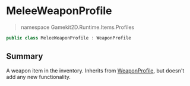 # MeleeWeaponProfile
> namespace Gamekit2D.Runtime.Items.Profiles
```csharp
public class MeleeWeaponProfile : WeaponProfile
```

## Summary
A weapon item in the inventory. Inherits from [WeaponProfile](./WeaponProfile.md), but doesn't add any new functionality.
